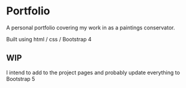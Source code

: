 # Portfolio

A personal portfolio covering my work in as a paintings conservator.

Built using html / css / Bootstrap 4

## WIP

I intend to add to the project pages and probably update everything to Bootstrap 5
